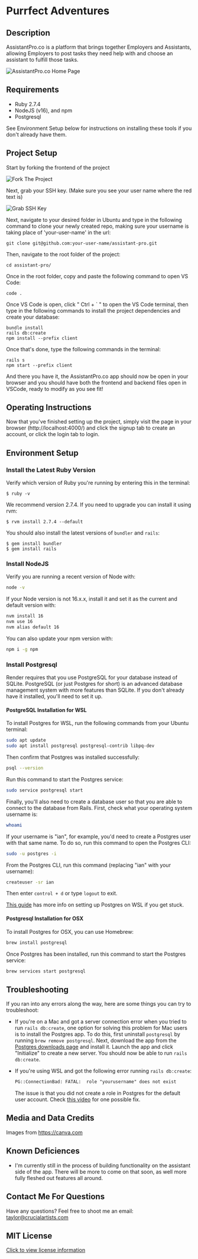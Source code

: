 <!-- # README

This README would normally document whatever steps are necessary to get the
application up and running.

Things you may want to cover:

* Ruby version

* System dependencies

* Configuration

* Database creation

* Database initialization

* How to run the test suite

* Services (job queues, cache servers, search engines, etc.)

* Deployment instructions

* ... -->


# Purrfect Adventures

## Description
AssistantPro.co is a platform that brings together Employers and Assistants, allowing Employers to post tasks they need help with and choose an assistant to fulfill those tasks.

![AssistantPro.co Home Page](./client/src/media/readme/ap-home-page.png)

## Requirements

- Ruby 2.7.4
- NodeJS (v16), and npm
- Postgresql

See Environment Setup below for instructions on installing these tools if you
don't already have them.

## Project Setup
Start by forking the frontend of the project

![Fork The Project](./client/src/media/readme/ap-fork-and-clone-1.png)

Next, grab your SSH key. (Make sure you see your user name where the red text is)

![Grab SSH Key](./client/src/media/readme/ap-fork-and-clone-2.png)

Next, navigate to your desired folder in Ubuntu and type in the following command to clone your newly created repo, making sure your username is taking place of 'your-user-name' in the url:

```
git clone git@github.com:your-user-name/assistant-pro.git
```

Then, navigate to the root folder of the project:

```
cd assistant-pro/
```

Once in the root folder, copy and paste the following command to open VS Code:

```
code .
```

Once VS Code is open, click " Ctrl + ` " to open the VS Code terminal, then type in the following commands to install the project dependencies and create your database:
```
bundle install
rails db:create
npm install --prefix client
```

Once that's done, type the following commands in the terminal:
```
rails s
npm start --prefix client
```
And there you have it, the AssistantPro.co app should now be open in your browser and you should have both the frontend and backend files open in VSCode, ready to modify as you see fit!

## Operating Instructions
Now that you've finished setting up the project, simply visit the page in your browser (http://localhost:4000/) and click the signup tab to create an account, or click the login tab to login.

## Environment Setup

### Install the Latest Ruby Version

Verify which version of Ruby you're running by entering this in the terminal:

```console
$ ruby -v
```

We recommend version 2.7.4. If you need to upgrade you can install it using rvm:

```console
$ rvm install 2.7.4 --default
```

You should also install the latest versions of `bundler` and `rails`:

```console
$ gem install bundler
$ gem install rails
```

### Install NodeJS

Verify you are running a recent version of Node with:

```sh
node -v
```

If your Node version is not 16.x.x, install it and set it as the current and
default version with:

```sh
nvm install 16
nvm use 16
nvm alias default 16
```

You can also update your npm version with:

```sh
npm i -g npm
```

### Install Postgresql

Render requires that you use PostgreSQL for your database instead of SQLite.
PostgreSQL (or just Postgres for short) is an advanced database management
system with more features than SQLite. If you don't already have it installed,
you'll need to set it up.

#### PostgreSQL Installation for WSL

To install Postgres for WSL, run the following commands from your Ubuntu terminal:

```sh
sudo apt update
sudo apt install postgresql postgresql-contrib libpq-dev
```

Then confirm that Postgres was installed successfully:

```sh
psql --version
```

Run this command to start the Postgres service:

```sh
sudo service postgresql start
```

Finally, you'll also need to create a database user so that you are able to
connect to the database from Rails. First, check what your operating system
username is:

```sh
whoami
```

If your username is "ian", for example, you'd need to create a Postgres user
with that same name. To do so, run this command to open the Postgres CLI:

```sh
sudo -u postgres -i
```

From the Postgres CLI, run this command (replacing "ian" with your username):

```sh
createuser -sr ian
```

Then enter `control + d` or type `logout` to exit.

[This guide][postgresql wsl] has more info on setting up Postgres on WSL if you
get stuck.

[postgresql wsl]: https://docs.microsoft.com/en-us/windows/wsl/tutorials/wsl-database#install-postgresql

#### Postgresql Installation for OSX

To install Postgres for OSX, you can use Homebrew:

```sh
brew install postgresql
```

Once Postgres has been installed, run this command to start the Postgres
service:

```sh
brew services start postgresql
```

## Troubleshooting

If you ran into any errors along the way, here are some things you can try to
troubleshoot:

- If you're on a Mac and got a server connection error when you tried to run
  `rails db:create`, one option for solving this problem for Mac users is to
  install the Postgres app. To do this, first uninstall `postgresql` by running
  `brew remove postgresql`. Next, download the app from the
  [Postgres downloads page][] and install it. Launch the app and click
  "Initialize" to create a new server. You should now be able to run
  `rails db:create`.

- If you're using WSL and got the following error running `rails db:create`:

  ```txt
  PG::ConnectionBad: FATAL:  role "yourusername" does not exist
  ```

  The issue is that you did not create a role in Postgres for the default user
  account. Check [this video](https://www.youtube.com/watch?v=bQC5izDzOgE) for
  one possible fix.

[postgres downloads page]: https://postgresapp.com/downloads.html

## Media and Data Credits
Images from https://canva.com

## Known Deficiences
- I'm currently still in the process of building functionality on the assistant side of the app. There will be more to come on that soon, as well more fully fleshed out features all around.

## Contact Me For Questions
Have any questions? Feel free to shoot me an email: [taylor@crucialartists.com](mailto:taylor@crucialartists.com)

## MIT License
[Click to view license information](./MIT-LICENSE)